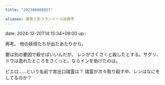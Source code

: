 ```yaml
---
title: "202308060057"

aliases: 蓬莱人形フランドール説再考
---
```


date: 2024-12-20T14:15:34+09:00
up::

再考。
他の妖怪たちが出たあたりから。

要は別の要因で殺せばいいんだが。
レンがさくさくと殺したとする。サグリ、ドウは逸れたところをさくっと。ならインを助けたのは。

ピエロ……という名前で宮出口瑞霊は？
瑞霊が次々取り殺す中、レンはなにをしてるのか？　